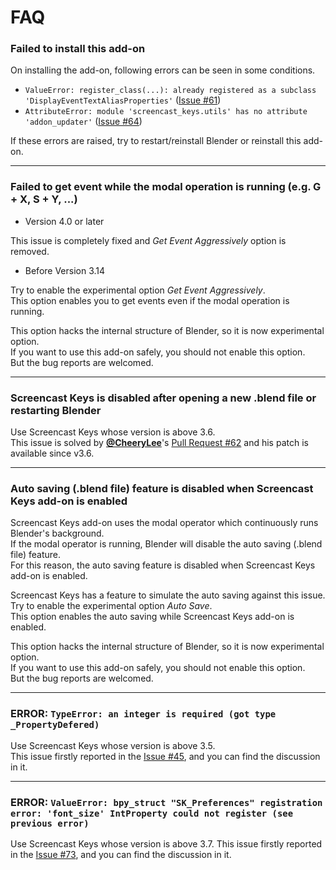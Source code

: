 # FAQ

<!-- markdownlint-disable-next-line MD001 -->
### Failed to install this add-on

On installing the add-on, following errors can be seen in some conditions.

* `ValueError: register_class(...): already registered as a subclass
  'DisplayEventTextAliasProperties'`
  ([Issue #61](https://github.com/nutti/Screencast-Keys/issues/61))
* `AttributeError: module 'screencast_keys.utils' has no attribute
  'addon_updater'`
  ([Issue #64](https://github.com/nutti/Screencast-Keys/issues/64))

If these errors are raised, try to restart/reinstall Blender or reinstall this
add-on.

---

<!-- markdownlint-disable-next-line MD013 -->
### Failed to get event while the modal operation is running (e.g. G + X, S + Y, ...)

* Version 4.0 or later

This issue is completely fixed and *Get Event Aggressively* option is removed.

* Before Version 3.14

Try to enable the experimental option *Get Event Aggressively*.  
This option enables you to get events even if the modal operation is running.

This option hacks the internal structure of Blender, so it is now experimental
option.  
If you want to use this add-on safely, you should not enable this option.  
But the bug reports are welcomed.

---

<!-- markdownlint-disable-next-line MD013 -->
### Screencast Keys is disabled after opening a new .blend file or restarting Blender

Use Screencast Keys whose version is above 3.6.  
This issue is solved by [**@CheeryLee**](https://github.com/CheeryLee)'s
[Pull Request #62](https://github.com/nutti/Screencast-Keys/pull/62) and his
patch is available since v3.6.

---

<!-- markdownlint-disable-next-line MD013 -->
### Auto saving (.blend file) feature is disabled when Screencast Keys add-on is enabled

Screencast Keys add-on uses the modal operator which continuously runs
Blender's background.  
If the modal operator is running, Blender will disable the auto saving
(.blend file) feature.  
For this reason, the auto saving feature is disabled when Screencast Keys
add-on is enabled.

Screencast Keys has a feature to simulate the auto saving against this issue.  
Try to enable the experimental option *Auto Save*.  
This option enables the auto saving while Screencast Keys add-on is enabled.

This option hacks the internal structure of Blender, so it is now experimental
option.  
If you want to use this add-on safely, you should not enable this option.  
But the bug reports are welcomed.

---

### ERROR: `TypeError: an integer is required (got type _PropertyDefered)`

Use Screencast Keys whose version is above 3.5.  
This issue firstly reported in the
[Issue #45](https://github.com/nutti/Screencast-Keys/issues/45), and you can
find the discussion in it.

---

<!-- markdownlint-disable-next-line MD013 -->
### ERROR: `ValueError: bpy_struct "SK_Preferences" registration error: 'font_size' IntProperty could not register (see previous error)`

Use Screencast Keys whose version is above 3.7.
This issue firstly reported in the
[Issue #73](https://github.com/nutti/Screencast-Keys/issues/73), and you can
find the discussion in it.
